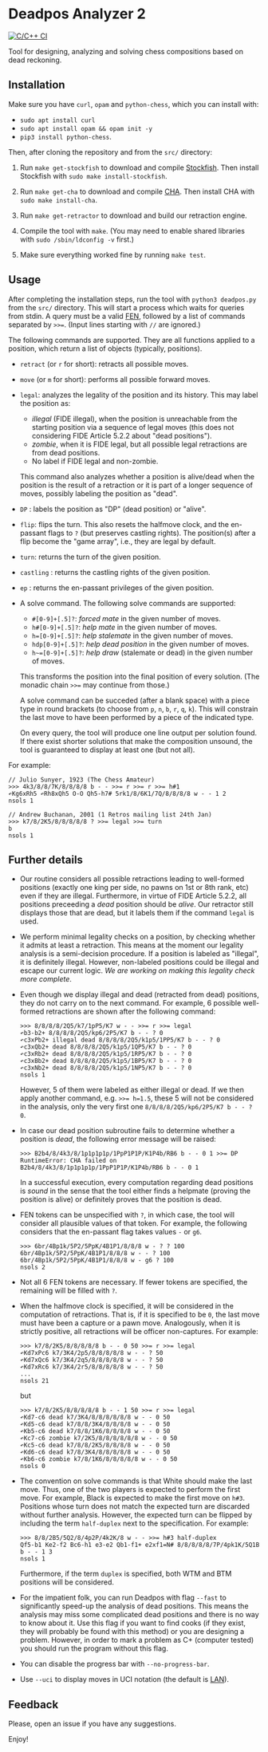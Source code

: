 # Deadpos Analyzer 2

[![C/C++ CI](https://github.com/miguel-ambrona/deadpos/actions/workflows/c-cpp.yml/badge.svg?branch=master)](https://github.com/miguel-ambrona/deadpos/actions/workflows/c-cpp.yml)

Tool for designing, analyzing and solving chess compositions based on
dead reckoning.

## Installation

Make sure you have `curl`, `opam` and `python-chess`, which you can
install with:
  - `sudo apt install curl`
  - `sudo apt install opam && opam init -y`
  - `pip3 install python-chess`.

Then, after cloning the repository and from the `src/` directory:

1. Run `make get-stockfish` to download and compile
   [Stockfish](https://github.com/official-stockfish/Stockfish).
   Then install Stockfish with `sudo make install-stockfish`.

2. Run `make get-cha` to download and compile
   [CHA](https://github.com/miguel-ambrona/D3-Chess).
   Then install CHA with `sudo make install-cha`.

3. Run `make get-retractor` to download and build our retraction engine.

4. Compile the tool with `make`. (You may need to enable shared libraries
   with `sudo /sbin/ldconfig -v` first.)

5. Make sure everything worked fine by running `make test`.

## Usage

After completing the installation steps, run the tool with
`python3 deadpos.py` from the `src/` directory.
This will start a process which waits for queries from stdin.
A query must be a valid
[FEN](https://en.wikipedia.org/wiki/Forsyth%E2%80%93Edwards_Notation),
followed by a list of commands separated by `>>=`.
(Input lines starting with `//` are ignored.)

The following commands are supported. They are all functions applied
to a position, which return a list of objects (typically, positions).
 - `retract` (or `r` for short): retracts all possible moves.

 - `move` (or `m` for short): performs all possible forward moves.

 - `legal`: analyzes the legality of the position and its history.
   This may label the position as:
     - *illegal* (FIDE illegal), when the position is unreachable from
        the starting position via a sequence of legal moves (this does
        not considering FIDE Article 5.2.2 about "dead positions").
     - *zombie*, when it is FIDE legal, but all possible legal retractions
        are from dead positions.
     - No label if FIDE legal and non-zombie.

   This command also analyzes whether a position is alive/dead when the
   position is the result of a retraction or it is part of a longer sequence
   of moves, possibly labeling the position as "dead".

 - `DP` : labels the position as "DP" (dead position) or "alive".

 - `flip`: flips the turn. This also resets the halfmove clock,
    and the en-passant flags to `?` (but preserves castling rights).
    The position(s) after a flip become the "game array", i.e., they
    are legal by default.

 - `turn`: returns the turn of the given position.

 - `castling` : returns the castling rights of the given position.

 - `ep` : returns the en-passant privileges of the given position.

 - A solve command. The following solve commands are supported:
     - `#[0-9]+[.5]?`: *forced mate* in the given number of moves.
     - `h#[0-9]+[.5]?`: *help mate* in the given number of moves.
     - `h=[0-9]+[.5]?`: *help stalemate* in the given number of moves.
     - `hdp[0-9]+[.5]?`: *help dead position* in the given number of moves.
     - `h~=[0-9]+[.5]?`: *help draw* (stalemate or dead) in the given number of
        moves.

   This transforms the position into the final position of every solution.
   (The monadic chain `>>=` may continue from those.)

   A solve command can be succeded (after a blank space) with a piece type in
   round brackets (to choose from `p`, `n`, `b`, `r`, `q`, `k`).
   This will constrain the last move to have been performed by a piece of the
   indicated type.

   On every query, the tool will produce one line output per solution found.
   If there exist shorter solutions that make the composition unsound, the tool
   is guaranteed to display at least one (but not all).

For example:
```
// Julio Sunyer, 1923 (The Chess Amateur)
>>> 4k3/8/8/7K/8/8/8/8 b - - >>= r >>= r >>= h#1
↶Kg6xRh5 ↶Rh8xQh5 O-O Qh5-h7# 5rk1/8/6K1/7Q/8/8/8/8 w - - 1 2
nsols 1

// Andrew Buchanan, 2001 (1 Retros mailing list 24th Jan)
>>> k7/8/2K5/8/8/8/8/8 ? >>= legal >>= turn
b
nsols 1
```

## Further details

- Our routine considers all possible retractions leading to
  well-formed positions (exactly one king per side, no pawns on 1st or 8th rank,
  etc) even if they are illegal.
  Furthermore, in virtue of FIDE Article 5.2.2, all positions preceeding a
  *dead* position should be *alive*.
  Our retractor still displays those that are dead, but it labels them if
  the command `legal` is used.

- We perform minimal legality checks on a position, by checking whether it
  admits at least a retraction.
  This means at the moment our legality analysis is a semi-decision procedure.
  If a position is labeled as "illegal", it is definitely illegal.
  However, non-labeled positions could be illegal and escape our current logic.
  *We are working on making this legality check more complete*.

- Even though we display illegal and dead (retracted from dead) positions,
  they do not carry on to the next command. For example, 6 possible well-formed
  retractions are shown after the following command:
  ```
  >>> 8/8/8/8/2Q5/k7/1pP5/K7 w - - >>= r >>= legal
  ↶b3-b2+ 8/8/8/8/2Q5/kp6/2P5/K7 b - - ? 0
  ↶c3xPb2+ illegal dead 8/8/8/8/2Q5/k1p5/1PP5/K7 b - - ? 0
  ↶c3xQb2+ dead 8/8/8/8/2Q5/k1p5/1QP5/K7 b - - ? 0
  ↶c3xRb2+ dead 8/8/8/8/2Q5/k1p5/1RP5/K7 b - - ? 0
  ↶c3xBb2+ dead 8/8/8/8/2Q5/k1p5/1BP5/K7 b - - ? 0
  ↶c3xNb2+ dead 8/8/8/8/2Q5/k1p5/1NP5/K7 b - - ? 0
  nsols 1
  ```
  However, 5 of them were labeled as either illegal or dead.
  If we then apply another command, e.g. `>>= h=1.5`, these 5 will not be
  considered in the analysis, only the very first one
  `8/8/8/8/2Q5/kp6/2P5/K7 b - - ? 0`.

- In case our dead position subroutine fails to determine whether a position
  is *dead*, the following error message will be raised:
  ```
  >>> B2b4/8/4k3/8/1p1p1p1p/1PpP1P1P/K1P4b/RB6 b - - 0 1 >>= DP
  RuntimeError: CHA failed on B2b4/8/4k3/8/1p1p1p1p/1PpP1P1P/K1P4b/RB6 b - - 0 1
  ```
  In a successful execution, every computation regarding dead positions is
  *sound* in the sense that the tool either finds a helpmate (proving the
  position is alive) or definitely proves that the position is dead.

- FEN tokens can be unspecified with `?`, in which case, the tool will consider
  all plausible values of that token. For example, the following considers that
  the en-passant flag takes values `-` or `g6`.
  ```
  >>> 6br/4Bp1k/5P2/5PpK/4B1P1/8/8/8 w - ? ? 100
  6br/4Bp1k/5P2/5PpK/4B1P1/8/8/8 w - - ? 100
  6br/4Bp1k/5P2/5PpK/4B1P1/8/8/8 w - g6 ? 100
  nsols 2
  ```

- Not all 6 FEN tokens are necessary. If fewer tokens are specified, the
  remaining will be filled with `?`.

- When the halfmove clock is specified, it will be considered in the computation
  of retractions. That is, if it is specified to be `0`, the last move must have
  been a capture or a pawn move. Analogously, when it is strictly positive, all
  retractions will be officer non-captures.
  For example:
  ```
  >>> k7/8/2K5/8/8/8/8/8 b - - 0 50 >>= r >>= legal
  ↶Kd7xPc6 k7/3K4/2p5/8/8/8/8/8 w - - ? 50
  ↶Kd7xQc6 k7/3K4/2q5/8/8/8/8/8 w - - ? 50
  ↶Kd7xRc6 k7/3K4/2r5/8/8/8/8/8 w - - ? 50
  ...
  nsols 21
  ```
  but
  ```
  >>> k7/8/2K5/8/8/8/8/8 b - - 1 50 >>= r >>= legal
  ↶Kd7-c6 dead k7/3K4/8/8/8/8/8/8 w - - 0 50
  ↶Kd5-c6 dead k7/8/8/3K4/8/8/8/8 w - - 0 50
  ↶Kb5-c6 dead k7/8/8/1K6/8/8/8/8 w - - 0 50
  ↶Kc7-c6 zombie k7/2K5/8/8/8/8/8/8 w - - 0 50
  ↶Kc5-c6 dead k7/8/8/2K5/8/8/8/8 w - - 0 50
  ↶Kd6-c6 dead k7/8/3K4/8/8/8/8/8 w - - 0 50
  ↶Kb6-c6 zombie k7/8/1K6/8/8/8/8/8 w - - 0 50
  nsols 0
  ```

- The convention on solve commands is that White should make the last move.
  Thus, one of the two players is expected to perform the first move.
  For example, Black is expected to make the first move on `h#3`.
  Positions whose turn does not match the expected turn are discarded without
  further analysis. However, the expected turn can be flipped by including the
  term `half-duplex` next to the specification. For example:
  ```
  >>> 8/8/2B5/5Q2/8/4p2P/4k2K/8 w - - >>= h#3 half-duplex
  Qf5-b1 Ke2-f2 Bc6-h1 e3-e2 Qb1-f1+ e2xf1=N# 8/8/8/8/8/7P/4pk1K/5Q1B b - - 1 3
  nsols 1
  ```
  Furthermore, if the term `duplex` is specified, both WTM and BTM positions
  will be considered.

- For the impatient folk, you can run Deadpos with flag `--fast` to
  significantly speed-up the analysis of dead positions. This means the analysis
  may miss some complicated dead positions and there is no way to know about it.
  Use this flag if you want to find cooks (if they exist, they will probably
  be found with this method) or you are designing a problem. However, in order
  to mark a problem as C+ (computer tested) you should run the program without
  this flag.

- You can disable the progress bar with `--no-progress-bar`.

- Use `--uci` to display moves in UCI notation (the default is
  [LAN](https://en.wikipedia.org/wiki/Algebraic_notation_(chess)#Long_algebraic_notation)).

## Feedback

Please, open an issue if you have any suggestions.

Enjoy!
